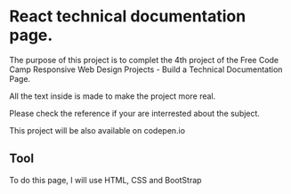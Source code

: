 # React technical documentation page.

The purpose of this project is to complet the 4th project of the Free Code Camp Responsive Web Design Projects - Build a Technical Documentation Page.

All the text inside is made to make the project more real.

Please check the reference if your are interrested about the subject.

This project will be also available on codepen.io

## Tool

To do this page, I will use HTML, CSS and BootStrap

